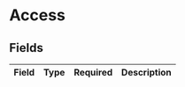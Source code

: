 # Access


## Fields

| Field       | Type        | Required    | Description |
| ----------- | ----------- | ----------- | ----------- |